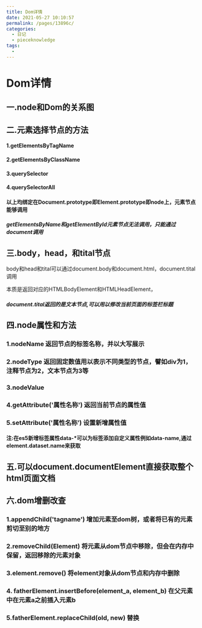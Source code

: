 ```yaml
---
title: Dom详情
date: 2021-05-27 10:10:57
permalink: /pages/13896c/
categories:
  - 日记
  - pieceknowledge
tags:
  - 
---
```

# Dom详情

## 一.node和Dom的关系图


## 二.元素选择节点的方法

#### 1.getElementsByTagName

#### 2.getElementsByClassName

#### 3.querySelector

#### 4.querySelectorAll

#### 以上均绑定在Document.prototype即Element.prototype即node上，元素节点能够调用

##### getElementsByName和getElementById元素节点无法调用，只能通过document调用

## 三.body，head，和tital节点

body和head和tital可以通过document.body和document.html，document.tital调用

本质是返回对应的HTMLBodyElement和HTMLHeadElement，

##### document.tital返回的是文本节点,可以用以修改当前页面的标签栏标题

## 四.node属性和方法

### 1.nodeName 	返回节点的标签名称，并以大写展示

### 2.nodeType		返回固定数值用以表示不同类型的节点，譬如div为1，注释节点为2，文本节点为3等

### 3.nodeValue

### 4.getAttribute('属性名称')		返回当前节点的属性值

### 5.setAttribute('属性名称’)		设置新增属性值

#### 注:在es5新增标签属性data-*可以为标签添加自定义属性例如data-name,通过element.dataset.name来获取

## 五.可以document.documentElement直接获取整个html页面文档

## 六.dom增删改查

### 1.appendChild('tagname') 增加元素至dom树，或者将已有的元素剪切至别的地方

### 2.removeChild(Element) 将元素从dom节点中移除，但会在内存中保留，返回移除的元素对象

### 3.element.remove() 将element对象从dom节点和内存中删除

### 4. fatherElement.insertBefore(element_a, element_b) 在父元素中在元素a之前插入元素b

### 5.fatherElement.replaceChild(old, new) 替换